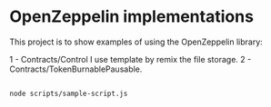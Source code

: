 # OpenZeppelin implementations

This project is to show examples of using the OpenZeppelin library:

1 - Contracts/Control I use template by remix the file storage. 
2 - Contracts/TokenBurnablePausable.

```shell

node scripts/sample-script.js

```
